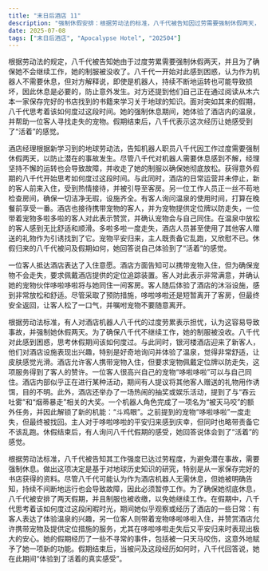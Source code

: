 ```yaml
---
title: "末日后酒店 11"
description: "强制休假安排：根据劳动法的标准，八千代被告知因过劳需要强制休假两天，并被没收了制服以防其继续工作。八千代起初不理解，认为机器人无需休息，但对方解释即使是机器人也可能因不停运转而损坏。对方还提到通过书本学习地球知识。休假中的思考与酒店运营：八千代在被告知休假后，思考着假期该如何度过。同时，酒店的运营仍在继续，有客人前来入住，也有客人询问温泉的使用。一名工作人员（可能是机器人）对客房进行了细致的检查。客人与宠物入住：一位带着宠物的客人在酒店入住。酒店允许宠物一同入住，但要求佩戴酒店的宠物定位牌，客人对此表示赞赏。这位客人和他们的宠物哆啦哆啦入住同一房间，客人随后享受了酒店的沐浴设施，感觉非常舒适。酒店内的事件与活动：酒店内发生了一些事件，有人提议使用其他客人送的礼物作诱饵（目的不明）。酒店似乎有某种娱乐或抽奖活动。一个机器人完成了“被天马咬”的额外任务，并获得了新的机能“斗鸡眼”。宠物的哆啦哆啦走失后又被找回，主人对此表示庆幸并略带责备。休假结束与感受：休假结束后，有人询问八千代假期过得如何。八千代回答说她“体验到了活着的感觉”。"
date: 2025-07-08
tags: ["末日后酒店", "Apocalypse Hotel", "202504"]
---
```


根据劳动法的规定，八千代被告知她由于过度劳累需要强制休假两天，并且为了确保她不会继续工作，她的制服被没收了。八千代一开始对此感到困惑，认为作为机器人不需要休息，但对方解释说，即使是机器人，持续不断地运转也可能导致损坏，因此休息是必要的，防止意外发生。对方还提到他们自己正在通过阅读从木六本一家保存完好的书店找到的书籍来学习关于地球的知识。面对突如其来的假期，八千代思考着该如何度过这段时间。她的强制休息期间，她体验了酒店内的温泉，并帮助一位客人寻找走失的宠物。假期结束后，八千代表示这次经历让她感受到了“活着”的感觉。

酒店经理根据新学习到的地球劳动法，告知机器人职员八千代因工作过度需要强制休假两天，以防止潜在的事故发生。尽管八千代对机器人需要休息感到不解，经理坚持不懈的运转也会导致故障，并收走了她的制服以确保她彻底放松。获得意外假期的八千代开始思考如何度过这段时间。与此同时，酒店的日常运营并未停止，新的客人前来入住，受到热情接待，并被引导至客房。另一位工作人员正一丝不苟地检查房间，确保一切洁净无瑕，设施齐全。有客人询问温泉的使用时间，打算在晚餐前享受一番。酒店也接待携带宠物的客人，并为宠物提供定位牌以防走失，一位带着宠物多啦多啦的客人对此表示赞赏，并确认宠物会与自己同住。在温泉中放松的客人感到无比舒适和顺滑。多啦多啦一度走失，酒店人员甚至使用了其他客人赠送的礼物作为引诱找到了它。宠物平安归来，主人既责备它乱跑，又欣慰不已。休假归来的八千代被问及假期如何，她回答说自己体验到了“活着”的感觉。

一位客人抵达酒店表达了入住意愿。酒店方面告知可以携带宠物入住，但为确保宠物不会走失，要求佩戴酒店提供的定位追踪装置。客人对此表示非常满意，并确认她的宠物伙伴哆啦哆啦将与她同住一间客房。客人随后体验了酒店的沐浴设施，感到非常放松和舒适。尽管采取了预防措施，哆啦哆啦还是短暂离开了客房，但最终安全返回，让客人松了一口气，并嘱咐宠物不要随意离开。

根据劳动法标准，有人对酒店机器人八千代的过度劳累表示担忧，认为这容易导致事故，并强制她休假两天。为了确保八千代不继续工作，她的制服被没收。八千代对此感到困惑，思考休假期间该如何度过。与此同时，银河楼酒店迎来了新客人，他们对酒店设施表现出兴趣，特别是好奇地询问并体验了温泉，觉得非常舒适，让皮肤感觉光滑。酒店允许客人携带宠物入住，但要求宠物佩戴定位牌以防走失，这项服务得到了客人的赞许。一位客人很高兴自己的宠物“哆啦哆啦”可以与自己同住。酒店内部似乎正在进行某种活动，期间有人提议将其他客人赠送的礼物用作诱饵，目的不明。此外，酒店还举办了一场热闹的抽奖或娱乐活动，提到了与“吞云吐雾”和“烟蒂暴走”相关的大奖。一个机器人角色完成了一项名为“被天马咬”的额外任务，并因此解锁了新的机能：“斗鸡眼”。之前提到的宠物“哆啦哆啦”一度走失，但最终被找回。主人对于哆啦哆啦的平安归来感到庆幸，但同时也略带责备它不该乱跑。休假结束后，有人询问八千代假期的感受，她回答说体会到了“活着”的感觉。

根据劳动法标准，八千代被告知其工作强度已达过劳程度，为避免潜在事故，需要强制休息。做出这项决定是基于对地球历史知识的研究，特别是从一家保存完好的书店获得的资料。尽管八千代可能认为作为酒店机器人无需休息，但她被明确告知，持续不间断地运行也会导致故障，因此必须暂停工作。为了确保她彻底休息，八千代被安排了两天假期，并且制服也被收缴，以免她继续工作。在假期中，八千代思考着该如何度过这段闲暇时光，期间她似乎观察或经历了酒店的一些日常：有客人表达了体验温泉的兴趣，另一位客人则带着宠物哆啦哆啦入住，并赞赏酒店允许携带宠物及提供定位措施的服务，尤其在哆啦哆啦走失后又平安归来时表现出极大的安心。她的假期经历了一些不寻常的事件，包括被一只天马咬伤，这意外地赋予了她一项新的功能。假期结束后，当被问及这段经历如何时，八千代回答说，她在此期间“体验到了活着的真实感受”。